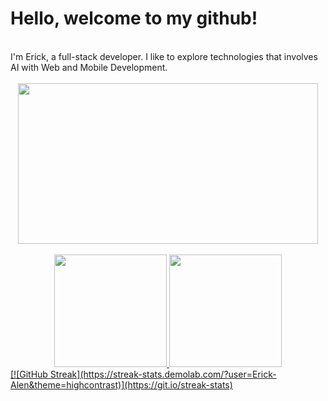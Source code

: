   <h1>
  Hello, welcome to my github!
  </h1>
  <br/>
  I'm Erick, a full-stack developer. I like to explore technologies that involves AI with Web and Mobile Development.
  <br/>
  <br/>
  <div align="center">
  <img style={{align: "center"}} src="https://media.giphy.com/media/MC6eSuC3yypCU/giphy.gif"  width="480" height="257" frameBorder="0" class="giphy-embed" allowFullScreen/>
  </div>
  <br/>
  <div align="center">
  <a href="https://github.com/Erick-Alen">
  <img loading="lazy" height="180em" src="https://github-readme-stats.vercel.app/api/top-langs/?username=Erick-Alen&layout=compact&langs_count=7&theme=dracula"/>
  <img loading="lazy" height="180em" src="https://github-readme-stats.vercel.app/api?username=Erick-Alen&show_icons=true&theme=dracula&include_all_commits=true&count_private=true"/>
  </div>
[![GitHub Streak](https://streak-stats.demolab.com/?user=Erick-Alen&theme=highcontrast)](https://git.io/streak-stats)
